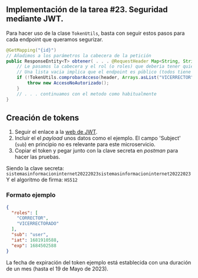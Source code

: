 ## Implementación de la tarea #23. Seguridad mediante JWT.
Para hacer uso de la clase `TokenUtils`, basta con seguir estos pasos para cada endpoint que queramos segurizar.
```java
@GetMapping("{id}")
// Añadimos a los parámetros la cabecera de la petición
public ResponseEntity<T> obtener( . . . @RequestHeader Map<String, String> header) {
    // Le pasamos la cabecera y el rol (o roles) que deberia tener quien quiera acceder a este endpoint
    // Una lista vacia implica que el endpoint es público (todos tiene acceso)
    if (!TokenUtils.comprobarAcceso(header, Arrays.asList("VICERRECTOR", "CORRECTOR"))) {
        throw new AccesoNoAutorizado();
    }
    // . . . continuamos con el metodo como habitualmente
}
```
## Creación de tokens
1. Seguir el enlace a la [web de JWT](https://jwt.io/).
2. Incluir el el *payload* unos datos como el ejemplo. El campo 'Subject' (`sub`) en principio no es relevante para este microservicio.
3. Copiar el token y pegar junto con la clave secreta en *postman* para hacer las pruebas.

Siendo la clave secreta: `sistemasinformacioninternet20222023sistemasinformacioninternet20222023`
Y el algoritmo de firma: `HS512`
### Formato ejemplo
```json
{
  "roles": [
    "CORRECTOR",
    "VICERRECTORADO"
  ],
  "sub": "user",
  "iat": 1681910588,
  "exp": 1684502588
}
```
La fecha de expiración del token ejemplo está establecida con una duración de un mes (hasta el 19 de Mayo de 2023).